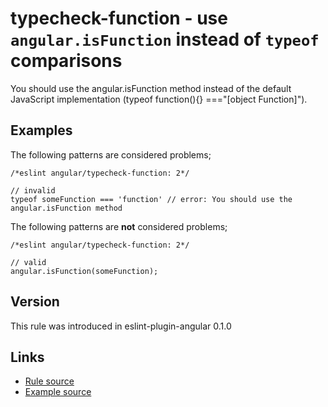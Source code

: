 <!-- WARNING: Generated documentation. Edit docs and examples in the rule and examples file ('rules/typecheck-function.js', 'examples/typecheck-function.js'). -->

# typecheck-function - use `angular.isFunction` instead of `typeof` comparisons

You should use the angular.isFunction method instead of the default JavaScript implementation (typeof function(){} ==="[object Function]").

## Examples

The following patterns are considered problems;

    /*eslint angular/typecheck-function: 2*/

    // invalid
    typeof someFunction === 'function' // error: You should use the angular.isFunction method

The following patterns are **not** considered problems;

    /*eslint angular/typecheck-function: 2*/

    // valid
    angular.isFunction(someFunction);

## Version

This rule was introduced in eslint-plugin-angular 0.1.0

## Links

* [Rule source](../rules/typecheck-function.js)
* [Example source](../examples/typecheck-function.js)
